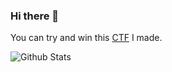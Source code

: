 ### Hi there 👋

You can try and win this <a href="https://ctfkh.herokuapp.com/">CTF</a> I made.

![Github Stats](https://github-readme-stats.vercel.app/api?username=AymKh&show_icons=true&hide=["issues"])
